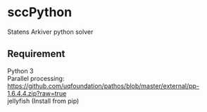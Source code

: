# sccPython
Statens Arkiver python solver

## Requirement
Python 3  
Parallel processing: https://github.com/uqfoundation/pathos/blob/master/external/pp-1.6.4.4.zip?raw=true  
jellyfish (Install from pip)
